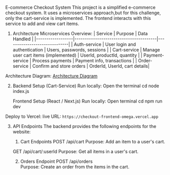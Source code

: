 E-commerce Checkout System
  This project is a simplified e-commerce checkout system. It uses a microservices approach,but for this challenge, only the cart-service is implemented. The frontend interacts with this service to add and view cart items.
  
1. Architecture
   Microservices Overview:
     | Service           | Purpose                               | Data Handled                 |
     |------------------|----------------------------------------|------------------------------|
     | Auth-service      | User login and authentication         | Users, passwords, sessions   |
     | Cart-service      | Manage user cart items (implemented)  | UserId, productId, quantity  |
     | Payment-service   | Process payments                      | Payment info, transactions   |
     | Order-service     | Confirm and store orders              | OrderId, UserId, cart details|

Architecture Diagram:
[Architecture Diagram](./microservices-diagram.png)

2. Backend Setup (Cart-Service)
   Run locally:
   Open the terminal
   cd <checkitem-backend>
   node index.js
   
   Frontend Setup (React / Next.js)
   Run locally:
   Open terminal
   cd <checkout-frontend>
   npm run dev

Deploy to Vercel:
live URL: `https://checkout-frontend-omega.vercel.app`

3. API Endpoints
    The backend provides the following endpoints for the website:
     1. Cart Endpoints
       POST /api/cart 
       Purpose: Add an item to a user's cart.
   
      GET /api/cart/:userId
      Purpose: Get all items in a user's cart.
   
    2. Orders Endpoint
       POST /api/orders  
       Purpose: Create an order from the items in the cart.  
  



